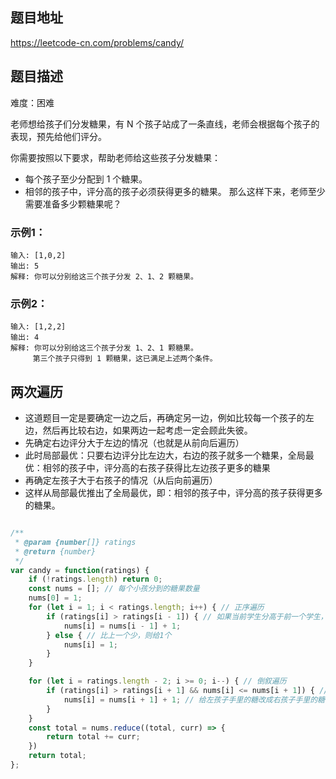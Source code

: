 ## 题目地址

https://leetcode-cn.com/problems/candy/

## 题目描述

难度：困难

老师想给孩子们分发糖果，有 N 个孩子站成了一条直线，老师会根据每个孩子的表现，预先给他们评分。

你需要按照以下要求，帮助老师给这些孩子分发糖果：

- 每个孩子至少分配到 1 个糖果。
- 相邻的孩子中，评分高的孩子必须获得更多的糖果。
那么这样下来，老师至少需要准备多少颗糖果呢？

### 示例1：

```
输入: [1,0,2]
输出: 5
解释: 你可以分别给这三个孩子分发 2、1、2 颗糖果。
```

### 示例2：

```
输入: [1,2,2]
输出: 4
解释: 你可以分别给这三个孩子分发 1、2、1 颗糖果。
     第三个孩子只得到 1 颗糖果，这已满足上述两个条件。
```

## 两次遍历

- 这道题目一定是要确定一边之后，再确定另一边，例如比较每一个孩子的左边，然后再比较右边，如果两边一起考虑一定会顾此失彼。
- 先确定右边评分大于左边的情况（也就是从前向后遍历）
- 此时局部最优：只要右边评分比左边大，右边的孩子就多一个糖果，全局最优：相邻的孩子中，评分高的右孩子获得比左边孩子更多的糖果
- 再确定左孩子大于右孩子的情况（从后向前遍历）
- 这样从局部最优推出了全局最优，即：相邻的孩子中，评分高的孩子获得更多的糖果。

```js

/**
 * @param {number[]} ratings
 * @return {number}
 */
var candy = function(ratings) {
    if (!ratings.length) return 0;
    const nums = []; // 每个小孩分到的糖果数量
    nums[0] = 1;
    for (let i = 1; i < ratings.length; i++) { // 正序遍历
        if (ratings[i] > ratings[i - 1]) { // 如果当前学生分高于前一个学生，拿到的糖果比上一个多1
            nums[i] = nums[i - 1] + 1;
        } else { // 比上一个少，则给1个
            nums[i] = 1;
        }
    }

    for (let i = ratings.length - 2; i >= 0; i--) { // 倒叙遍历
        if (ratings[i] > ratings[i + 1] && nums[i] <= nums[i + 1]) { // 左孩子大于右孩子的情况,且左孩子手里的糖少于右孩子
            nums[i] = nums[i + 1] + 1; // 给左孩子手里的糖改成右孩子手里的糖+1
        }
    }
    const total = nums.reduce((total, curr) => {
        return total += curr;
    })
    return total;
}; 

```
